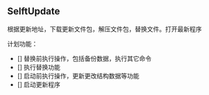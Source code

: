 ## SelftUpdate

根据更新地址，下载更新文件包，解压文件包，替换文件。打开最新程序

计划功能：

- [] 替换前执行操作，包括备份数据，执行其它命令
- [] 执行替换功能
- [] 启动前执行操作，更新更改结构数据等功能
- [] 启动更新程序

